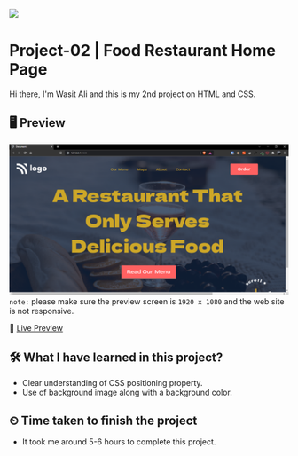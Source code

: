 ![](https://img.shields.io/badge/Technologies-HTML--CSS-orange)

# Project-02 | Food Restaurant Home Page

Hi there,
I'm Wasit Ali and this is my 2nd project on HTML and CSS.

## 🖥 Preview

![](./assets/2022-08-10-21-48-10.png)
`note:` please make sure the preview screen is `1920 x 1080` and the web site is not responsive.

🚀 [Live Preview](https://leafy-hotteok-6e845d.netlify.app/)

## 🛠️ What I have learned in this project?

- Clear understanding of CSS positioning property.
- Use of background image along with a background color.

## ⏲ Time taken to finish the project

- It took me around 5-6 hours to complete this project.
